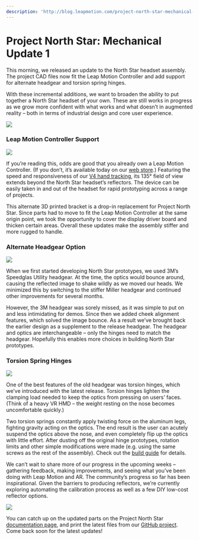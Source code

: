 ```yaml
---
description: 'http://blog.leapmotion.com/project-north-star-mechanical-update-1/'
---
```


# Project North Star: Mechanical Update 1

This morning, we released an update to the North Star headset assembly. The project CAD files now fit the Leap Motion Controller and add support for alternate headgear and torsion spring hinges.

With these incremental additions, we want to broaden the ability to put together a North Star headset of your own. These are still works in progress as we grow more confident with what works and what doesn’t in augmented reality – both in terms of industrial design and core user experience.

![](http://blog.leapmotion.com/wp-content/uploads/2018/06/peripheral-support.png)

### Leap Motion Controller Support

![](http://blog.leapmotion.com/wp-content/uploads/2018/06/mechanical-update-1-new-assembly.png)

If you’re reading this, odds are good that you already own a Leap Motion Controller. \(If you don’t, it’s available today on our [web store](http://store.leapmotion.com/).\) Featuring the speed and responsiveness of our [V4 hand tracking](http://blog.leapmotion.com/v4/), its 135° field of view extends beyond the North Star headset’s reflectors. The device can be easily taken in and out of the headset for rapid prototyping across a range of projects.

This alternate 3D printed bracket is a drop-in replacement for Project North Star. Since parts had to move to fit the Leap Motion Controller at the same origin point, we took the opportunity to cover the display driver board and thicken certain areas. Overall these updates make the assembly stiffer and more rugged to handle.

### Alternate Headgear Option

![](http://blog.leapmotion.com/wp-content/uploads/2018/06/alt-headgear.png)

When we first started developing North Star prototypes, we used 3M’s Speedglas Utility headgear. At the time, the optics would bounce around, causing the reflected image to shake wildly as we moved our heads. We minimized this by switching to the stiffer Miller headgear and continued other improvements for several months.

However, the 3M headgear was sorely missed, as it was simple to put on and less intimidating for demos. Since then we added cheek alignment features, which solved the image bounce. As a result we’ve brought back the earlier design as a supplement to the release headgear. The headgear and optics are interchangeable – only the hinges need to match the headgear. Hopefully this enables more choices in building North Star prototypes.

### Torsion Spring Hinges

![](http://blog.leapmotion.com/wp-content/uploads/2018/06/torsion-spring.png)

One of the best features of the old headgear was torsion hinges, which we’ve introduced with the latest release. Torsion hinges lighten the clamping load needed to keep the optics from pressing on users’ faces. (Think of a heavy VR HMD – the weight resting on the nose becomes uncomfortable quickly.)

Two torsion springs constantly apply twisting force on the aluminum legs, fighting gravity acting on the optics. The end result is the user can acutely suspend the optics above the nose, and even completely flip up the optics with little effort. After dusting off the original hinge prototypes, rotation limits and other simple modifications were made (e.g. using the same screws as the rest of the assembly\). Check out the [build guide](https://leapmotion.github.io/ProjectNorthStar/) for details.

We can’t wait to share more of our progress in the upcoming weeks – gathering feedback, making improvements, and seeing what you’ve been doing with Leap Motion and AR. The community’s progress so far has been inspirational. Given the barriers to producing reflectors, we’re currently exploring automating the calibration process as well as a few DIY low-cost reflector options.

![](http://blog.leapmotion.com/wp-content/uploads/2018/06/mechanical-update-1-reflectors.png)

You can catch up on the updated parts on the Project North Star [documentation page](https://leapmotion.github.io/ProjectNorthStar/), and print the latest files from our [GitHub project](https://github.com/leapmotion/ProjectNorthStar). Come back soon for the latest updates!

